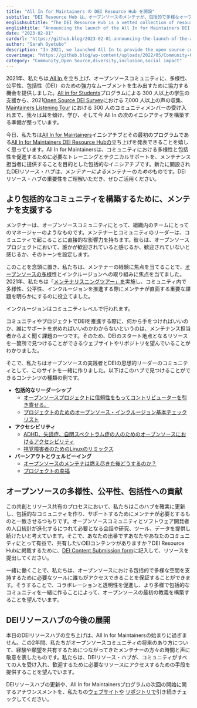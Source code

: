 ```yaml
---
title: "All In for Maintainers の DEI Resource Hub を開設"
subtitle: "DEI Resource Hub は、オープンソースのメンテナが、包括的で多様なオープンソースコミュニティを構築・維持するために役立つリソース、ツール、ベストプラクティスを集めた、綿密な調査に基づいて設計されています。"
englishsubtitle: "The DEI Resource Hub is a vetted collection of resources, tools, and best practices designed to help open source maintainers create and maintain inclusive and diverse open source communities."
englishtitle: "Announcing the launch of the All In for Maintainers DEI Resource Hub"
date: "2023-02-01"
cardurl: "https://github.blog/2023-02-01-announcing-the-launch-of-the-all-in-for-maintainers-dei-resource-hub/"
author: "Sarah Oyetubo"
description: "In 2021, we launched All In to provide the open source community with an opportunity to work together to create a powerful movement for diversity, equity, and inclusion (DEI). From supporting over 300 students through our All in for Students program, to capturing 7,000+ voices in the 2021 Open Source DEI Survey and hosting 300 community members in the Maintainers Listening Tour , we have listened, we have learned, and now we are ready to build the next initiative for All In."
coverimage: "https://github.blog/wp-content/uploads/2022/05/Community-Open-Source@2x.png?resize=1600%2C850"
category: "Community,Open Source,diversity,inclusion,social impact"
---
```


<p>2021年、私たちは<a href="https://allinopensource.org/"> All In </a>を立ち上げ、オープンソースコミュニティに、多様性、公平性、包括性（DEI）のための強力なムーブメントを生み出すために協力する機会を提供しました。<a href="https://allinopensource.org/access/">All in for Students</a>プログラムによる 300 人以上の学生の支援から、2021<a href="https://www.linuxfoundation.org/research/the-2021-linux-foundation-report-on-diversity-equity-and-inclusion-in-open-source">Open Source DEI Survey</a>における 7,000 人以上の声の収集、<a href="https://allinopensource.org/community/">Maintainers Listening Tour</a> における 300 人のコミュニティメンバーの受け入れまで、我々は耳を傾け、学び、そして今 All In の次のイニシアティブを構築する準備が整っています。</p>
<p>今日、私たちは<a href="https://allinopensource.org/maintainers/">All In for Maintainers</a>イニシアチブとその最初のプログラムである<a href="https://allinopensource.org/maintainers/DEI-resources/">All In for Maintainers DEI Resource Hubの</a>立ち上げを発表できることを嬉しく思っています。All In for Maintainersは、コミュニティにおける多様性と包括性を促進するために必要なトレーニングとテクニカルサポートを、メンテナンス担当者に提供することを目的とした包括的なイニシアチブです。新たに開設されたDEIリソース・ハブは、メン<em>テナーによる</em>メンテナーの<em>ための</em>ものです。DEIリソース・ハブの重要性をご理解いただき、ぜひご活用ください。</p>
<h2 id="supporting-maintainers-in-building-more-inclusive-communities">より包括的なコミュニティを構築するために、メンテナを支援する<a href="#supporting-maintainers-in-building-more-inclusive-communities" class="heading-link pl-2 text-italic text-bold" aria-label="Supporting maintainers in building more inclusive communities"></a></h2>
<p>メンテナーは、オープンソースコミュニティにとって、組織内のチームにとってのマネージャーのようなものです。メンテナーとコミュニティのリーダーは、コミュニティで起こることに直接的な影響力を持ちます。彼らは、オープンソースプロジェクトにおいて、誰かが歓迎されていると感じるか、歓迎されていないと感じるか、そのトーンを設定します。</p>
<p>このことを念頭に置き、私たちは、メンテナーの経験に焦点を当てることで、<a href="https://github.blog/2020-10-20-a-journey-of-diversity-inclusion-and-belonging-at-github/">オープンソースの多様</a>性とインクルージョンへの取り組みに焦点を当てました。2021年、私たちは「<a href="https://allinopensource.org/community/">メンテナリスニングツアー」を</a>実施し、コミュニティ内で多様性、公平性、インクルージョンを推進する際にメンテナが直面する重要な課題を明らかにするのに役立てました。</p>
<p class="purple-text text-gradient-purple-coral mt-6 mb-6">インクルージョンはコミュニティレベルで行われます。</p>
<p>コミュニティやプロジェクトでDEIを推進する際に、何から手をつければいいのか、誰にサポートを求めればいいのかわからないというのは、メンテナンス担当者からよく聞く課題の一つです。そのため、DEIのスタート地点となるリソースを一箇所で見つけることができるウェブサイトやリポジトリを望んでいることがわかりました。</p>
<p>そこで、私たちはオープンソースの実践者とDEIの思想的リーダーのコミュニティとして、このサイトを一緒に作りました。以下はこのハブで見つけることができるコンテンツの種類の例です。</p>
<ul>
<li><strong>包括的なリーダーシップ</strong>
<ul>
<li><a href="https://opensource.com/article/22/6/attract-contributors-open-source-project">オープンソースプロジェクトに信頼性をもってコントリビューターを引き寄せる。</a></li>
<li><a href="https://github.com/mozilla/inclusion/blob/master/evaluation_tools/governance-basic.md">プロジェクトのためのオープンソース・インクルージョン基本チェックリスト</a> </li>
</ul>
</li>
<li><strong>アクセシビリティ</strong>
<ul>
<li><a href="https://opensource.com/article/21/7/open-source-neurodiversity">ADHD、失読症、自閉スペクトラム症の人のためのオープンソースにおけるアクセシビリティ</a></li>
<li><a href="https://www.w3.org/WAI/perspective-videos/">視覚障害者のためのLinuxのリミックス</a></li>
</ul>
</li>
<li><strong>バーンアウトとウェルビーイング</strong>
<ul>
<li><a href="https://www.infoworld.com/article/3563326/what-does-an-open-source-maintainer-do-after-burnout.html">オープンソースのメンテナは燃え尽きた後どうするのか？</a></li>
<li><a href="https://chaoss.community/kb/metric-project-burnout/">プロジェクトの幸福</a></li>
</ul>
</li>
</ul>
<h2 id="contributing-to-open-sourcing-diversity-equity-and-inclusion">オープンソースの多様性、公平性、包括性への貢献<a href="#contributing-to-open-sourcing-diversity-equity-and-inclusion" class="heading-link pl-2 text-italic text-bold" aria-label="Contributing to open sourcing diversity, equity, and inclusion"></a></h2>
<p>この共創とリソース共有のプロセスにおいて、私たちはこのハブを確実に更新し、包括的なコミュニティを作り、サポートするためにメンテナが必要とするものと一致させるつもりです。オープンソースコミュニティとソフトウェア開発者の人口統計が進化するにつれて必要となる会話や研究、ツール、データを提供し続けたいと考えています。そこで、あなたの出番ですあなたやあなたのコミュニティにとって有益で、共有したいDEIコンテンツがありますか？DEI Resource Hubに掲載するために、<a href="https://allinopensource.org/maintainers/share-your-resources/">DEI Content Submission form</a>に記入して、リソースを提出してください。</p>
<p>一緒に働くことで、私たちは、オープンソースにおける包括的で多様な空間を支持するために必要なツールに誰もがアクセスできることを保証することができます。そうすることで、コラボレーションと透明性を促進し、より多様で包括的なコミュニティを一緒に作ることによって、オープンソースの最初の教義を構築することを望んでいます。</p>
<h2 id="whats-next-for-the-dei-resource-hub">DEIリソースハブの今後の展開<a href="#whats-next-for-the-dei-resource-hub" class="heading-link pl-2 text-italic text-bold" aria-label="What’s next for the DEI Resource Hub"></a></h2>
<p>本日のDEIリソースハブの立ち上げは、All In for Maintainersの始まりに過ぎません。この2年間、私たちがオープンソースコミュニティの将来のあり方について、経験や願望を共有するためにつながってきたメンテナーの方々の時間と声に敬意を表したものです。私たちは、DEIリソース・ハブが、コミュニティがすべての人を受け入れ、歓迎するために必要なリソースにアクセスするための手段を提供することを望んでいます。</p>
<p>DEIリソースハブの更新や、All In for Maintainersプログラムの次回の開始に関するアナウンスメントを、私たちの<a href="https://allinopensource.org/">ウェブサイトや</a> <a href="https://github.com/AllInOpenSource/All-In/blob/main/README.md">リポジトリで</a>引き続きチェックしてください。</p>



